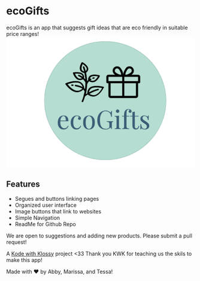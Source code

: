 # ecoGifts
ecoGifts is an app that suggests gift ideas that are eco friendly in suitable price ranges!
![](logo.png)
## Features

- Segues and buttons linking pages
 - Organized user interface
- Image buttons that link to websites
- Simple Navigation
 - ReadMe for Github Repo

We are open to suggestions and adding new products. Please submit a pull request!

A [Kode with Klossy](https://kodewithklossy.com/) project <33 
Thank you KWK for teaching us the skils to make this app!

Made with ❤️ by Abby, Marissa, and Tessa!
